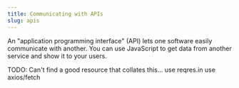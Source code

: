 ```yaml
---
title: Communicating with APIs
slug: apis
---
```


An "application programming interface" (API) lets one software
easily communicate with another. You can use JavaScript to get data from
another service and show it to your users.

TODO: Can't find a good resource that collates this...
use reqres.in
use axios/fetch